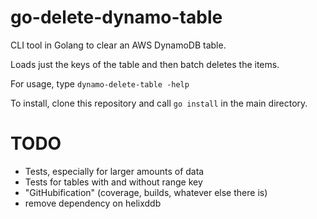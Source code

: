 # go-delete-dynamo-table
CLI tool in Golang to clear an AWS DynamoDB table.

Loads just the keys of the table and then batch deletes the items.

For usage, type `dynamo-delete-table -help`

To install, clone this repository and call `go install` in the main directory.
# TODO

 - Tests, especially for larger amounts of data
 - Tests for tables with and without range key
 - "GitHubification" (coverage, builds, whatever else there is)
 - remove dependency on helixddb